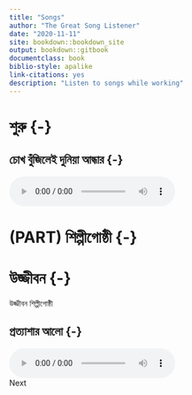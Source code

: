 ```yaml
--- 
title: "Songs"
author: "The Great Song Listener"
date: "2020-11-11"
site: bookdown::bookdown_site
output: bookdown::gitbook
documentclass: book
biblio-style: apalike
link-citations: yes
description: "Listen to songs while working"
---
```


# শুরু {-}

## চোখ বুঁজিলেই দুনিয়া আন্ধার {-}

<audio controls autoplay loop>
<source src="https://github.com/mahmudstat/music/raw/main/sample/cokh_bujunle.mp3"/>
</audio>



<!--chapter:end:index.Rmd-->

# (PART) শিল্পীগোষ্ঠী {-} 


# উজ্জীবন  {-}

উজ্জীবন শিল্পীগোষ্ঠী 

## প্রত্যাশার আলো  {-}

<audio id="audio" controls autoplay>
  <source src="" />
    </audio>
   <div onclick="klikaj()"><span>Next</span></div>
    <script src="js/ujjibon.js"></script>


<!--chapter:end:01-ujjibon.Rmd-->

